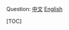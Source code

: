 
Question: 
[中文](https://leetcode-cn.com/problems/260)
[English](https://leetcode.com/problems/260)

[TOC]
